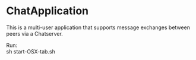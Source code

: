 # ChatApplication
This is a multi-user application that supports message exchanges between peers via a Chatserver.      

Run:       
sh start-OSX-tab.sh
